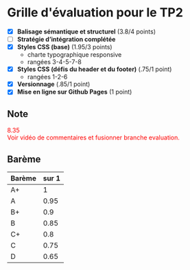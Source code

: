 # Grille d'évaluation pour le TP2
- [X] __Balisage sémantique et structurel__ (3.8/4 points)
- [ ] __Stratégie d’intégration complétée__
- [X] __Styles CSS (base)__ (1.95/3 points)
    - charte typographique responsive
    - rangées 3-4-5-7-8
- [X] __Styles CSS (défis du header et du footer)__ (.75/1 point)
    - rangées 1-2-6
- [X] __Versionnage__ (.85/1 point)
- [X] __Mise en ligne sur Github Pages__ (1 point)

## Note
<span style='color:red'>
8.35 <br>
Voir vidéo de commentaires et fusionner branche evaluation.
</span>

## Barème
| Barème | sur 1 |
|--------|-------|
| A+     | 1     |
| A      | 0.95  |
| B+     | 0.9   |
| B      | 0.85  |
| C+     | 0.8   |
| C      | 0.75  |
| D      | 0.65  |
